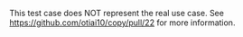This test case does NOT represent the real use case.
See https://github.com/otiai10/copy/pull/22 for more information.